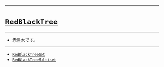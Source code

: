 _____

# [`RedBlackTree`](https://github.com/titanium-22/Library_py/blob/main/DataStructures/RedBlackTree)
<!-- code=https://github.com/titanium-22/Library_py/blob/main/DataStructures\RedBlackTree\RedBlackTree.py -->

_____

- 赤黒木です。

_____

- [`RedBlackTreeSet`](./RedBlackTreeSet.md)
- [`RedBlackTreeMultiset`](./RedBlackTreeMultiset.md)

